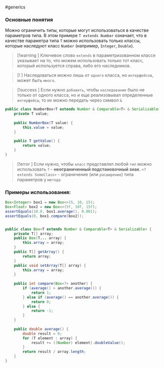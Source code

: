 #generics 
### Основные понятия

Можно ограничить типы, которые могут использоваться в качестве параметров типa. 
В этом примере `T extends Number` означает, что в качестве параметра типа `T` можно использовать только классы, которые наследуют класс `Number` (например, `Integer`, `Double`).

>[!warning ] Ключевое слово `extends` в параметризованном классе указывает на то, что можем использовать только тот класс, который используется справа, либо его наследников.

>[! ] Наследоваться можно лишь от `одного` класса, но `интерфейсов`, может быть `много`.

>[!success ] Если нужно `добавить`, чтобы `наследование` было не только от одного класса, но и еще реализовывал определенные `интерфейсы`, то их можно передать через символ `&`

```java
public class NumberBox<T extends Number & Comparable<T> & Serializable> {  
    private T value;  
  
    public NumberBox(T value) {  
        this.value = value;  
    }  
  
    public T getValue() {  
        return value;  
    }  
}
```

>[!error ] Если нужно, чтобы `класс` представлял любой `тип` можно использовать `?` - **неограниченный подстановочный знак**. `<? extends SomeClass>` - ограничение (или `расширение`) типа параметров у `метода`

### Примеры использования:

```java
Box<Integer> box1 = new Box<>(5, 10, 15);  
Box<Float> box2 = new Box<>(5f, 10f, 15f);  
assertEquals(10.0, box1.average(), 0.001);  
assertEquals(0, box1.compare(box2));


public class Box<T extends Number & Comparable<T> & Serializable> {  
    private T[] array;  
    public Box(T... array) {  
        this.array = array;  
    }  
    public T[] getArray() {  
        return array;  
    }  
    public void setArray(T[] array) {  
        this.array = array;  
    }  
    
    public int compare(Box<?> another) {  
        if (average() > another.average()) {  
            return 1;  
        } else if (average() == another.average()) {  
            return 0;  
        } else {  
            return -1;  
        }  
    }  
  
    public double average() {  
        double result = 0;  
        for (T element : array) {  
            result += ((Number) element).doubleValue();  
        }  
        return result / array.length;  
    }  
}
```



